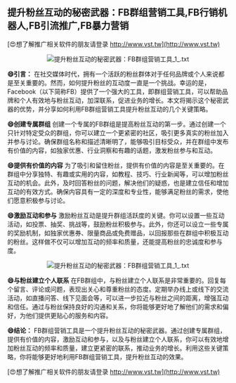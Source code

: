 ## **提升粉丝互动的秘密武器：FB群组营销工具,FB行销机器人,FB引流推广,FB暴力营销**

[😍想了解推广相关软件的朋友请登录 http://www.vst.tw](http://www.vst.tw)

 <center><img src="https://vst.tw/MP4/tuiguang/png/2.png" alt="提升粉丝互动的秘密武器：FB群组营销工具_1_.txt"></center>

**😄引言：**
在社交媒体时代，拥有一个活跃的粉丝群体对于任何品牌或个人来说都是至关重要的。然而，如何提升粉丝的互动度一直是一个挑战。幸运的是，Facebook（以下简称FB）提供了一个强大的工具，即群组营销工具，可以帮助品牌和个人有效地与粉丝互动，加深联系，促进业务的增长。本文将揭示这个秘密武器的优势，并分享如何利用FB群组营销工具提升粉丝互动的几个关键策略。

**😄创建专属群组**
创建一个专属的FB群组是提高粉丝互动的第一步。通过创建一个只针对特定受众的群组，你可以建立一个更紧密的社区，吸引更多真实的粉丝加入并参与讨论。确保群组名称和描述清晰明了，能够吸引目标受众，并在群组中发布有价值的内容，如独家优惠、行业洞察和有趣的话题，激发粉丝参与和互动。

**😄提供有价值的内容**
为了吸引和留住粉丝，提供有价值的内容是至关重要的。在群组中分享独特、有趣或实用的内容，如教程、技巧、行业新闻等，可以增加粉丝互动的机会。此外，及时回答粉丝的问题，解决他们的疑惑，也是建立信任和增加互动的有效方式。确保内容具有一定的深度和专业性，能够满足粉丝的需求，使他们愿意积极参与讨论。

**😄激励互动和参与**
激励粉丝互动是提升群组活跃度的关键。你可以设置一些互动活动，如投票、抽奖、挑战等，鼓励粉丝积极参与。此外，你还可以设立一些专属的奖励机制，如独家优惠券、限量商品或免费赠品，以回报那些在群组中积极互动的粉丝。这样做不仅可以增加互动的频率和质量，还能提高粉丝的忠诚度和参与度。

 <center><img src="https://vst.tw/MP4/tuiguang/png/8.png" alt="提升粉丝互动的秘密武器：FB群组营销工具_1_.txt"></center>

**😄与粉丝建立个人联系**
在FB群组中，与粉丝建立个人联系是非常重要的。回复每个留言、评论或问题，表现出关心和尊重粉丝的态度。定期举办线上或线下的交流活动，如直播问答、线下见面会等，可以进一步拉近与粉丝之间的距离，增强互动和信任。通过与粉丝保持良好的沟通和关系，你将能够更好地了解他们的需求和偏好，为他们提供更贴心的服务和内容。

**😄结论：**
FB群组营销工具是一个提升粉丝互动的秘密武器。通过创建专属群组，提供有价值的内容，激励互动和参与，以及与粉丝建立个人联系，你可以有效地增加粉丝互动的频率和质量，建立更紧密的联系，推动业务的增长。利用这些关键策略，你将能够更好地利用FB群组营销工具，提升粉丝互动的效果。

[😍想了解推广相关软件的朋友请登录 http://www.vst.tw](http://www.vst.tw)



